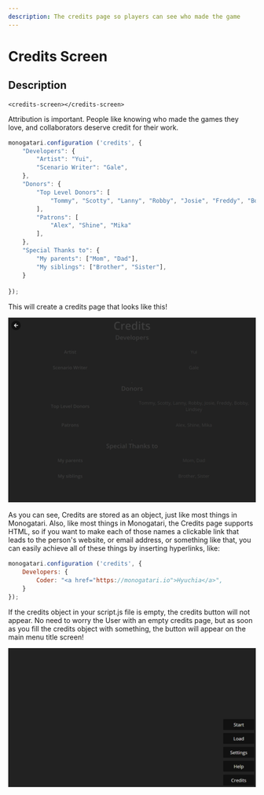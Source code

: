 ```yaml
---
description: The credits page so players can see who made the game
---
```


# Credits Screen

## Description

```markup
<credits-screen></credits-screen>
```

Attribution is important. People like knowing who made the games they love, and collaborators deserve credit for their work.

```javascript
monogatari.configuration ('credits', {
	"Developers": {
		"Artist": "Yui",
		"Scenario Writer": "Gale",
	},
	"Donors": {
		"Top Level Donors": [
			"Tommy", "Scotty", "Lanny", "Robby", "Josie", "Freddy", "Bobby", "Lindsey"
		],
		"Patrons": [
			"Alex", "Shine", "Mika"
		],
	},
	"Special Thanks to": {
		"My parents": ["Mom", "Dad"], 
		"My siblings": ["Brother", "Sister"],
	}

});
```

This will create a credits page that looks like this!

![A credits page listing all of the people written in the example code above.](../.gitbook/assets/image%20%2817%29.png)

As you can see, Credits are stored as an object, just like most things in Monogatari. Also, like most things in Monogatari, the Credits page supports HTML, so if you want to make each of those names a clickable link that leads to the person's website, or email address, or something like that, you can easily achieve all of these things by inserting hyperlinks, like:

```javascript
monogatari.configuration ('credits', {
    Developers: {
        Coder: "<a href="https://monogatari.io">Hyuchia</a>",
    }
});
```

If the credits object in your script.js file is empty, the credits button will not appear. No need to worry the User with an empty credits page, but as soon as you fill the credits object with something, the button will appear on the main menu title screen!

![The default Monogatari main menu with a visible credits button.](../.gitbook/assets/image%20%2814%29.png)


